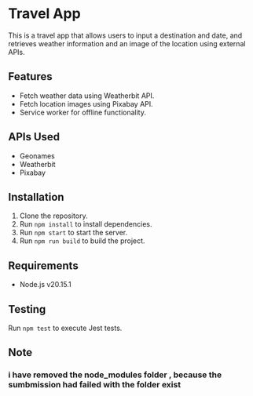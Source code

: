 # Travel App

This is a travel app that allows users to input a destination and date, and retrieves weather information and an image of the location using external APIs.

## Features
- Fetch weather data using Weatherbit API.
- Fetch location images using Pixabay API.
- Service worker for offline functionality.

## APIs Used
- Geonames
- Weatherbit
- Pixabay

## Installation
1. Clone the repository.
2. Run `npm install` to install dependencies.
3. Run `npm start` to start the server.
4. Run `npm run build` to build the project.

## Requirements
- Node.js v20.15.1 

## Testing
Run `npm test` to execute Jest tests.

## Note <br> 
### i have removed the node_modules folder , because the sumbmission had failed with the folder exist

